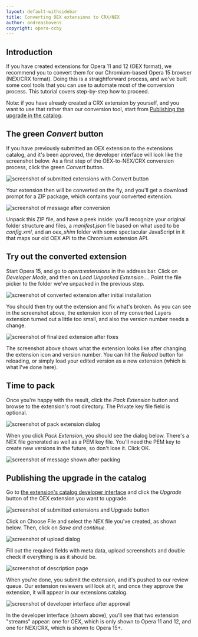 ```yaml
---
layout: default-withsidebar
title: Converting OEX extensions to CRX/NEX
author: andreasbovens
copyright: opera-ccby
---
```


## Introduction

If you have created extensions for Opera 11 and 12 (OEX format), we recommend you to convert them for our Chromium-based Opera 15 browser (NEX/CRX format). Doing this is a straightforward process, and we've built some cool tools that you can use to automate most of the conversion process. This tutorial covers step-by-step how to proceed.

Note: if you have already created a CRX extension by yourself, and you want to use that rather than our conversion tool, start from [Publishing the upgrade in the catalog](#publishing_the_upgrade_in_the_catalog).

## The green *Convert* button

If you have previously submitted an OEX extension to the extensions catalog, and it's been approved, the developer interface will look like the screenshot below. As a first step of the OEX-to-NEX/CRX conversion process, click the green *Convert* button.

<img src="static/images/conv1.jpg" alt="screenshot of submitted extensions with Convert button" class="img-polaroid">

Your extension then will be converted on the fly, and you'll get a download prompt for a ZIP package, which contains your converted extension. 

<img src="static/images/conv2.jpg" alt="screenshot of message after conversion" class="img-polaroid">

Unpack this ZIP file, and have a peek inside: you'll recognize your original folder structure and files, a *manifest.json* file based on what used to be *config.xml*, and an *oex_shim* folder with some spectacular JavaScript in it that maps our old OEX API to the Chromium extension API.

## Try out the converted extension

Start Opera 15, and go to *opera:extensions* in the address bar. Click on *Developer Mode*, and then on *Load Unpacked Extension...*. Point the file picker to the folder we've unpacked in the previous step.

<img src="static/images/conv3.jpg" alt="screenshot of converted extension after initial installation" class="img-polaroid">

You should then try out the extension and fix what's broken. As you can see in the screenshot above, the extension icon of my converted Layers extension turned out a little too small, and also the version number needs a change.

<img src="static/images/conv4.jpg" alt="screenshot of finalized extension after fixes" class="img-polaroid">

The screenshot above shows what the extension looks like after changing the extension icon and version number. You can hit the *Reload* button for reloading, or simply load your edited version as a new extension (which is what I've done here).

## Time to pack

Once you're happy with the result, click the *Pack Extension* button and browse to the extension's root directory. The Private key file field is optional.

<img src="static/images/conv5.jpg" alt="screenshot of pack extension dialog" class="img-polaroid">

When you click *Pack Extension*, you should see the dialog below. There's a NEX file generated as well as a PEM key file. You'll need the PEM key to create new versions in the future, so don't lose it. Click OK.

<img src="static/images/conv6.jpg" alt="screenshot of message shown after packing" class="img-polaroid">

## Publishing the upgrade in the catalog 

Go to <a href="http://addons.opera.com/developer/">the extension's catalog developer interface</a> and click the *Upgrade* button of the OEX extension you want to upgrade.

<img src="static/images/conv7.jpg" alt="screenshot of submitted extensions and Upgrade button" class="img-polaroid">

Click on Choose File and select the NEX file you've created, as shown below. Then, click on *Save and continue*.

<img src="static/images/conv8.jpg" alt="screenshot of upload dialog" class="img-polaroid">

Fill out the required fields with meta data, upload screenshots and double check if everything is as it should be.

<img src="static/images/conv9.jpg" alt="screenshot of description page" title="" class="img-polaroid">

When you're done, you submit the extension, and it's pushed to our review queue. Our extension reviewers will look at it, and once they approve the extension, it will appear in our extensions catalog.

<img src="static/images/conv10.jpg" alt="screenshot of developer interface after approval" title="" class="img-polaroid">

In the developer interface (shown above), you'll see that two extension "streams" appear: one for OEX, which is only shown to Opera 11 and 12, and one for NEX/CRX, which is shown to Opera 15+.